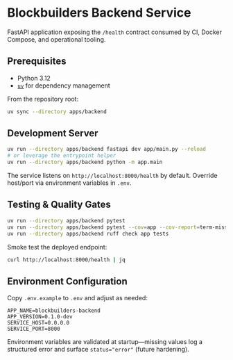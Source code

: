 # Blockbuilders Backend Service

FastAPI application exposing the `/health` contract consumed by CI, Docker Compose, and operational tooling.

## Prerequisites

- Python 3.12
- [`uv`](https://github.com/astral-sh/uv) for dependency management

From the repository root:

```bash
uv sync --directory apps/backend
```

## Development Server

```bash
uv run --directory apps/backend fastapi dev app/main.py --reload
# or leverage the entrypoint helper
uv run --directory apps/backend python -m app.main
```

The service listens on `http://localhost:8000/health` by default. Override host/port via environment variables in `.env`.

## Testing & Quality Gates

```bash
uv run --directory apps/backend pytest
uv run --directory apps/backend pytest --cov=app --cov-report=term-missing  # coverage enforcement
uv run --directory apps/backend ruff check app tests                        # lints (Phase 5)
```

Smoke test the deployed endpoint:

```bash
curl http://localhost:8000/health | jq
```

## Environment Configuration

Copy `.env.example` to `.env` and adjust as needed:

```env
APP_NAME=blockbuilders-backend
APP_VERSION=0.1.0-dev
SERVICE_HOST=0.0.0.0
SERVICE_PORT=8000
```

Environment variables are validated at startup—missing values log a structured error and surface `status="error"` (future hardening).
